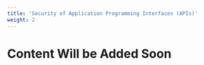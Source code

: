 ```yaml
---
title: 'Security of Application Programming Interfaces (APIs)'
weight: 2
---
```


# Content Will be Added Soon